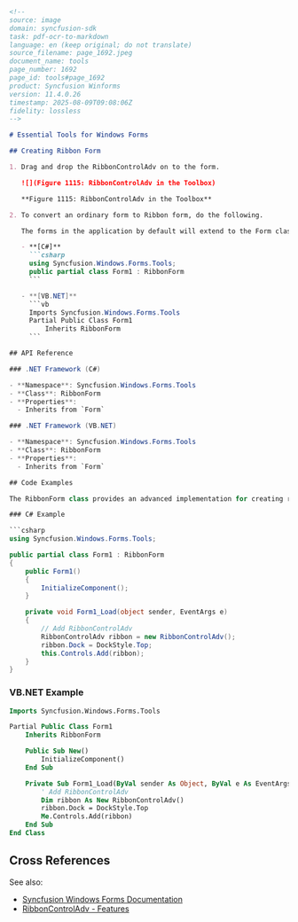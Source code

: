 ```markdown
<!--
source: image
domain: syncfusion-sdk
task: pdf-ocr-to-markdown
language: en (keep original; do not translate)
source_filename: page_1692.jpeg
document_name: tools
page_number: 1692
page_id: tools#page_1692
product: Syncfusion Winforms
version: 11.4.0.26
timestamp: 2025-08-09T09:08:06Z
fidelity: lossless
-->

# Essential Tools for Windows Forms

## Creating Ribbon Form

1. Drag and drop the RibbonControlAdv on to the form.

   ![](Figure 1115: RibbonControlAdv in the Toolbox)

   **Figure 1115: RibbonControlAdv in the Toolbox**

2. To convert an ordinary form to Ribbon form, do the following.

   The forms in the application by default will extend to the Form class. Add the respective namespace and programmatically change it as RibbonForm class.

   - **[C#]**
     ```csharp
     using Syncfusion.Windows.Forms.Tools;
     public partial class Form1 : RibbonForm
     ```

   - **[VB.NET]**
     ```vb
     Imports Syncfusion.Windows.Forms.Tools
     Partial Public Class Form1
         Inherits RibbonForm
     ```

## API Reference

### .NET Framework (C#)

- **Namespace**: Syncfusion.Windows.Forms.Tools
- **Class**: RibbonForm
- **Properties**:
  - Inherits from `Form`

### .NET Framework (VB.NET)

- **Namespace**: Syncfusion.Windows.Forms.Tools
- **Class**: RibbonForm
- **Properties**:
  - Inherits from `Form`

## Code Examples

The RibbonForm class provides an advanced implementation for creating ribbon interfaces in Windows Forms applications. Below are examples demonstrating how to use the RibbonControlAdv control and extend a form to RibbonForm programmatically.

### C# Example

```csharp
using Syncfusion.Windows.Forms.Tools;

public partial class Form1 : RibbonForm
{
    public Form1()
    {
        InitializeComponent();
    }

    private void Form1_Load(object sender, EventArgs e)
    {
        // Add RibbonControlAdv
        RibbonControlAdv ribbon = new RibbonControlAdv();
        ribbon.Dock = DockStyle.Top;
        this.Controls.Add(ribbon);
    }
}
```

### VB.NET Example

```vb
Imports Syncfusion.Windows.Forms.Tools

Partial Public Class Form1
    Inherits RibbonForm

    Public Sub New()
        InitializeComponent()
    End Sub

    Private Sub Form1_Load(ByVal sender As Object, ByVal e As EventArgs) Handles MyBase.Load
        ' Add RibbonControlAdv
        Dim ribbon As New RibbonControlAdv()
        ribbon.Dock = DockStyle.Top
        Me.Controls.Add(ribbon)
    End Sub
End Class
```

## Cross References

See also:
- [Syncfusion Windows Forms Documentation](https://help.syncfusion.com/windowsforms)
- [RibbonControlAdv - Features](https://help.syncfusion.com/windowsforms/ribboncontroladv)

<!-- tags: syncfusion, winforms, ribboncontroladv, toolstrip, ribbons, windowsforms, toolstripadv, api, version11.4.0.26 -->
```